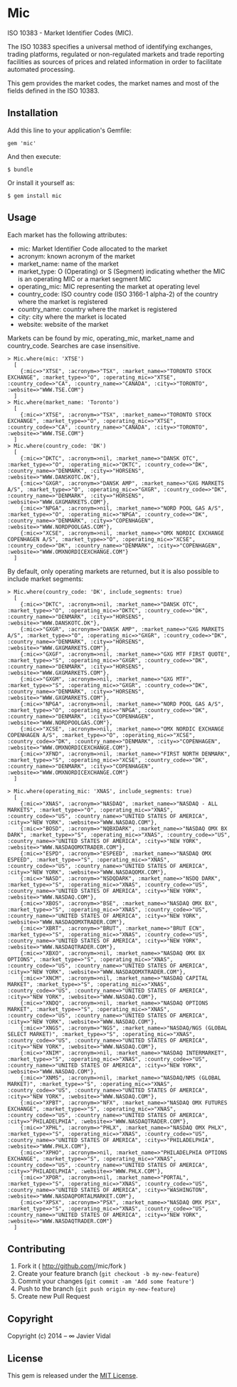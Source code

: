 # Mic

ISO 10383 - Market Identifier Codes (MIC).

The ISO 10383 specifies a universal method of identifying exchanges, trading platforms, regulated or non-regulated
markets and trade reporting facilities as sources of prices and related information in order to facilitate automated
processing.

This gem provides the market codes, the market names and most of the fields defined in the ISO 10383.

## Installation

Add this line to your application's Gemfile:

    gem 'mic'

And then execute:

    $ bundle

Or install it yourself as:

    $ gem install mic

## Usage

Each market has the following attributes:
* mic: Market Identifier Code allocated to the market
* acronym: known acronym of the market
* market_name: name of the market
* market_type: O (Operating) or S (Segment) indicating whether the MIC is an operating MIC or a market segment MIC
* operating_mic: MIC representing the market at operating level
* country_code: ISO country code (ISO 3166-1 alpha-2) of the country where the market is registered
* country_name: country where the market is registered
* city: city where the market is located
* website: website of the market

Markets can be found by mic, operating_mic, market_name and country_code. Searches are case insensitive.

    > Mic.where(mic: 'XTSE')
      [
        {:mic=>"XTSE", :acronym=>"TSX", :market_name=>"TORONTO STOCK EXCHANGE", :market_type=>"O", :operating_mic=>"XTSE", :country_code=>"CA", :country_name=>"CANADA", :city=>"TORONTO", :website=>"WWW.TSE.COM"}
      ]
    > Mic.where(market_name: 'Toronto')
      [
        {:mic=>"XTSE", :acronym=>"TSX", :market_name=>"TORONTO STOCK EXCHANGE", :market_type=>"O", :operating_mic=>"XTSE", :country_code=>"CA", :country_name=>"CANADA", :city=>"TORONTO", :website=>"WWW.TSE.COM"}
      ]
    > Mic.where(country_code: 'DK')
      [
        {:mic=>"DKTC", :acronym=>nil, :market_name=>"DANSK OTC", :market_type=>"O", :operating_mic=>"DKTC", :country_code=>"DK", :country_name=>"DENMARK", :city=>"HORSENS", :website=>"WWW.DANSKOTC.DK"},
        {:mic=>"GXGR", :acronym=>"DANSK AMP", :market_name=>"GXG MARKETS A/S", :market_type=>"O", :operating_mic=>"GXGR", :country_code=>"DK", :country_name=>"DENMARK", :city=>"HORSENS", :website=>"WWW.GXGMARKETS.COM"},
        {:mic=>"NPGA", :acronym=>nil, :market_name=>"NORD POOL GAS A/S", :market_type=>"O", :operating_mic=>"NPGA", :country_code=>"DK", :country_name=>"DENMARK", :city=>"COPENHAGEN", :website=>"WWW.NORDPOOLGAS.COM"},
        {:mic=>"XCSE", :acronym=>nil, :market_name=>"OMX NORDIC EXCHANGE COPENHAGEN A/S", :market_type=>"O", :operating_mic=>"XCSE", :country_code=>"DK", :country_name=>"DENMARK", :city=>"COPENHAGEN", :website=>"WWW.OMXNORDICEXCHANGE.COM"}
      ]

By default, only operating markets are returned, but it is also possible to include market segments:

    > Mic.where(country_code: 'DK', include_segments: true)
      [
        {:mic=>"DKTC", :acronym=>nil, :market_name=>"DANSK OTC", :market_type=>"O", :operating_mic=>"DKTC", :country_code=>"DK", :country_name=>"DENMARK", :city=>"HORSENS", :website=>"WWW.DANSKOTC.DK"},
        {:mic=>"GXGR", :acronym=>"DANSK AMP", :market_name=>"GXG MARKETS A/S", :market_type=>"O", :operating_mic=>"GXGR", :country_code=>"DK", :country_name=>"DENMARK", :city=>"HORSENS", :website=>"WWW.GXGMARKETS.COM"},
        {:mic=>"GXGF", :acronym=>nil, :market_name=>"GXG MTF FIRST QUOTE", :market_type=>"S", :operating_mic=>"GXGR", :country_code=>"DK", :country_name=>"DENMARK", :city=>"HORSENS", :website=>"WWW.GXGMARKETS.COM"},
        {:mic=>"GXGM", :acronym=>nil, :market_name=>"GXG MTF", :market_type=>"S", :operating_mic=>"GXGR", :country_code=>"DK", :country_name=>"DENMARK", :city=>"HORSENS", :website=>"WWW.GXGMARKETS.COM"},
        {:mic=>"NPGA", :acronym=>nil, :market_name=>"NORD POOL GAS A/S", :market_type=>"O", :operating_mic=>"NPGA", :country_code=>"DK", :country_name=>"DENMARK", :city=>"COPENHAGEN", :website=>"WWW.NORDPOOLGAS.COM"},
        {:mic=>"XCSE", :acronym=>nil, :market_name=>"OMX NORDIC EXCHANGE COPENHAGEN A/S", :market_type=>"O", :operating_mic=>"XCSE", :country_code=>"DK", :country_name=>"DENMARK", :city=>"COPENHAGEN", :website=>"WWW.OMXNORDICEXCHANGE.COM"},
        {:mic=>"XFND", :acronym=>nil, :market_name=>"FIRST NORTH DENMARK", :market_type=>"S", :operating_mic=>"XCSE", :country_code=>"DK", :country_name=>"DENMARK", :city=>"COPENHAGEN", :website=>"WWW.OMXNORDICEXCHANGE.COM"}
      ]

    > Mic.where(operating_mic: 'XNAS', include_segments: true)
      [
        {:mic=>"XNAS", :acronym=>"NASDAQ", :market_name=>"NASDAQ - ALL MARKETS", :market_type=>"O", :operating_mic=>"XNAS", :country_code=>"US", :country_name=>"UNITED STATES OF AMERICA", :city=>"NEW YORK", :website=>"WWW.NASDAQ.COM"},
        {:mic=>"BOSD", :acronym=>"NQBXDARK", :market_name=>"NASDAQ OMX BX DARK", :market_type=>"S", :operating_mic=>"XNAS", :country_code=>"US", :country_name=>"UNITED STATES OF AMERICA", :city=>"NEW YORK", :website=>"WWW.NASDAQOMXTRADER.COM"},
        {:mic=>"ESPD", :acronym=>"ESPEED", :market_name=>"NASDAQ OMX ESPEED", :market_type=>"S", :operating_mic=>"XNAS", :country_code=>"US", :country_name=>"UNITED STATES OF AMERICA", :city=>"NEW YORK", :website=>"WWW.NASDAQOMX.COM"},
        {:mic=>"NASD", :acronym=>"NSDQDARK", :market_name=>"NSDQ DARK", :market_type=>"S", :operating_mic=>"XNAS", :country_code=>"US", :country_name=>"UNITED STATES OF AMERICA", :city=>"NEW YORK", :website=>"WWW.NASDAQ.COM"},
        {:mic=>"XBOS", :acronym=>"BSE", :market_name=>"NASDAQ OMX BX", :market_type=>"S", :operating_mic=>"XNAS", :country_code=>"US", :country_name=>"UNITED STATES OF AMERICA", :city=>"NEW YORK", :website=>"WWW.NASDAQOMXTRADER.COM"},
        {:mic=>"XBRT", :acronym=>"BRUT", :market_name=>"BRUT ECN", :market_type=>"S", :operating_mic=>"XNAS", :country_code=>"US", :country_name=>"UNITED STATES OF AMERICA", :city=>"NEW YORK", :website=>"WWW.NASDAQTRADER.COM"},
        {:mic=>"XBXO", :acronym=>nil, :market_name=>"NASDAQ OMX BX OPTIONS", :market_type=>"S", :operating_mic=>"XNAS", :country_code=>"US", :country_name=>"UNITED STATES OF AMERICA", :city=>"NEW YORK", :website=>"WWW.NASDAQOMXTRADER.COM"},
        {:mic=>"XNCM", :acronym=>nil, :market_name=>"NASDAQ CAPITAL MARKET", :market_type=>"S", :operating_mic=>"XNAS", :country_code=>"US", :country_name=>"UNITED STATES OF AMERICA", :city=>"NEW YORK", :website=>"WWW.NASDAQ.COM"},
        {:mic=>"XNDQ", :acronym=>nil, :market_name=>"NASDAQ OPTIONS MARKET", :market_type=>"S", :operating_mic=>"XNAS", :country_code=>"US", :country_name=>"UNITED STATES OF AMERICA", :city=>"NEW YORK", :website=>"WWW.NASDAQ.COM"},
        {:mic=>"XNGS", :acronym=>"NGS", :market_name=>"NASDAQ/NGS (GLOBAL SELECT MARKET)", :market_type=>"S", :operating_mic=>"XNAS", :country_code=>"US", :country_name=>"UNITED STATES OF AMERICA", :city=>"NEW YORK", :website=>"WWW.NASDAQ.COM"},
        {:mic=>"XNIM", :acronym=>nil, :market_name=>"NASDAQ INTERMARKET", :market_type=>"S", :operating_mic=>"XNAS", :country_code=>"US", :country_name=>"UNITED STATES OF AMERICA", :city=>"NEW YORK", :website=>"WWW.NASDAQ.COM"},
        {:mic=>"XNMS", :acronym=>nil, :market_name=>"NASDAQ/NMS (GLOBAL MARKET)", :market_type=>"S", :operating_mic=>"XNAS", :country_code=>"US", :country_name=>"UNITED STATES OF AMERICA", :city=>"NEW YORK", :website=>"WWW.NASDAQ.COM"},
        {:mic=>"XPBT", :acronym=>"NFX", :market_name=>"NASDAQ OMX FUTURES EXCHANGE", :market_type=>"S", :operating_mic=>"XNAS", :country_code=>"US", :country_name=>"UNITED STATES OF AMERICA", :city=>"PHILADELPHIA", :website=>"WWW.NASDAQTRADER.COM"},
        {:mic=>"XPHL", :acronym=>"PHLX", :market_name=>"NASDAQ OMX PHLX", :market_type=>"S", :operating_mic=>"XNAS", :country_code=>"US", :country_name=>"UNITED STATES OF AMERICA", :city=>"PHILADELPHIA", :website=>"WWW.PHLX.COM"},
        {:mic=>"XPHO", :acronym=>nil, :market_name=>"PHILADELPHIA OPTIONS EXCHANGE", :market_type=>"S", :operating_mic=>"XNAS", :country_code=>"US", :country_name=>"UNITED STATES OF AMERICA", :city=>"PHILADELPHIA", :website=>"WWW.PHLX.COM"},
        {:mic=>"XPOR", :acronym=>nil, :market_name=>"PORTAL", :market_type=>"S", :operating_mic=>"XNAS", :country_code=>"US", :country_name=>"UNITED STATES OF AMERICA", :city=>"WASHINGTON", :website=>"WWW.NASDAQPORTALMARKET.COM"},
        {:mic=>"XPSX", :acronym=>"PSX", :market_name=>"NASDAQ OMX PSX", :market_type=>"S", :operating_mic=>"XNAS", :country_code=>"US", :country_name=>"UNITED STATES OF AMERICA", :city=>"NEW YORK", :website=>"WWW.NASDAQTRADER.COM"}
      ]

## Contributing

1. Fork it ( http://github.com/<my-github-username>/mic/fork )
2. Create your feature branch (`git checkout -b my-new-feature`)
3. Commit your changes (`git commit -am 'Add some feature'`)
4. Push to the branch (`git push origin my-new-feature`)
5. Create new Pull Request

## Copyright

Copyright (c) 2014 – ∞ Javier Vidal

## License

This gem is released under the [MIT License](http://opensource.org/licenses/MIT).